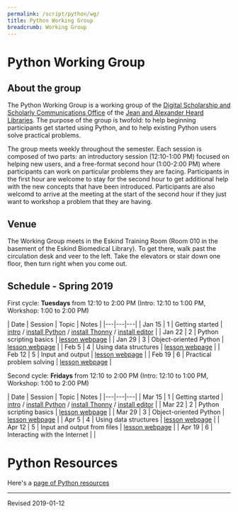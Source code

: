 ```yaml
---
permalink: /script/python/wg/
title: Python Working Group
breadcrumb: Working Group
---
```


# Python Working Group

## About the group

The Python Working Group is a working group of the [Digital Scholarship and Scholarly Communications Office](https://www.library.vanderbilt.edu/scholarly/) of the [Jean and Alexander Heard Libraries](https://www.library.vanderbilt.edu/).  The purpose of the group is twofold: to help beginning participants get started using Python, and to help existing Python users solve practical problems.

The group meets weekly throughout the semester.  Each session is composed of two parts: an introductory session (12:10-1:00 PM) focused on helping new users, and a free-format second hour (1:00-2:00 PM) where participants can work on particular problems they are facing.  Participants in the first hour are welcome to stay for the second hour to get additional help with the new concepts that have been introduced.  Participants are also welcomd to arrive at the meeting at the start of the second hour if they just want to workshop a problem that they are having.

## Venue

The Working Group meets in the Eskind Training Room (Room 010 in the basement of the Eskind Biomedical Library).  To get there, walk past the circulation desk and veer to the left.  Take the elevators or stair down one floor, then turn right when you come out.

## Schedule - Spring 2019

First cycle: **Tuesdays** from 12:10 to 2:00 PM (Intro: 12:10 to 1:00 PM, Workshop: 1:00 to 2:00 PM)

| Date | Session | Topic | Notes |
|---|---|---|
| Jan 15 | 1 | Getting started | [intro](../) / [install Python](../install/) / [install Thonny](../thonny/) / [install editor](../editor/) |
| Jan 22 | 2 | Python scripting basics | [lesson webpage](../basics/) |
| Jan 29 | 3 | Object-oriented Python | [lesson webpage](../object/) |
| Feb 5 | 4 | Using data structures | [lesson webpage](../structures/) |
| Feb 12 | 5 | Input and output | [lesson webpage](../inout/) |
| Feb 19 | 6 | Practical problem solving | [lesson webpage](../hack/) |

Second cycle: **Fridays** from 12:10 to 2:00 PM (Intro: 12:10 to 1:00 PM, Workshop: 1:00 to 2:00 PM)

| Date | Session | Topic | Notes |
|---|---|---|
| Mar 15 | 1 | Getting started | [intro](../) / [install Python](../install/) / [install Thonny](../thonny/) / [install editor](../editor/)  |
| Mar 22 | 2 | Python scripting basics | [lesson webpage](../basics/) |
| Mar 29 | 3 | Object-oriented Python | [lesson webpage](../object/) |
| Apr 5 | 4 | Using data structures | [lesson webpage](../structures/) |
| Apr 12 | 5 | Input and output from files | [lesson webpage](../inout/)  |
| Apr 19 | 6 | Interacting with the Internet |  |

# Python Resources

Here's a [page of Python resources](../)

----
Revised 2019-01-12
